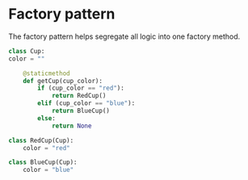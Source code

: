 # Factory pattern

The factory pattern helps segregate all logic into one factory method.

```python
class Cup:
color = ""

    @staticmethod
    def getCup(cup_color):
        if (cup_color == "red"):
            return RedCup()
        elif (cup_color == "blue"):
            return BlueCup()
        else:
            return None

class RedCup(Cup):
    color = "red"

class BlueCup(Cup):
    color = "blue"

```
